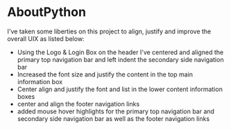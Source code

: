 # AboutPython
I've taken some liberties on this project to align, justify and improve the overall UIX as listed below:
 - Using the Logo & Login Box on the header I've centered and aligned the primary top navigation bar and left indent the secondary side navigation bar
 - Increased the font size and justify the content in the top main information box
 - Center align and justify the font and list in the lower content information boxes
 - center and align the footer navigation links
 - added mouse hover highlights for the primary top navigation bar and secondary side navigation bar as well as the footer navigation links
